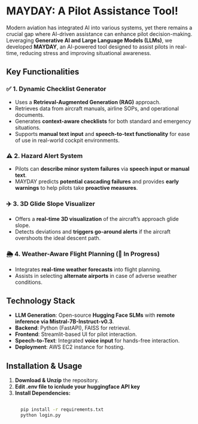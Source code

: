 # MAYDAY: A Pilot Assistance Tool!  

Modern aviation has integrated AI into various systems, yet there remains a crucial gap where AI-driven assistance can enhance pilot decision-making. Leveraging **Generative AI and Large Language Models (LLMs)**, we developed **MAYDAY**, an AI-powered tool designed to assist pilots in real-time, reducing stress and improving situational awareness.  



## **Key Functionalities**  

### ✅ **1. Dynamic Checklist Generator**  
- Uses a **Retrieval-Augmented Generation (RAG)** approach.  
- Retrieves data from aircraft manuals, airline SOPs, and operational documents.  
- Generates **context-aware checklists** for both standard and emergency situations.  
- Supports **manual text input** and **speech-to-text functionality** for ease of use in real-world cockpit environments.  

### ⚠️ **2. Hazard Alert System**  
- Pilots can **describe minor system failures** via **speech input or manual text**.  
- MAYDAY predicts **potential cascading failures** and provides **early warnings** to help pilots take **proactive measures**.  

### ✈️ **3. 3D Glide Slope Visualizer**  
- Offers a **real-time 3D visualization** of the aircraft’s approach glide slope.  
- Detects deviations and **triggers go-around alerts** if the aircraft overshoots the ideal descent path.  

### 🌦 **4. Weather-Aware Flight Planning (🚧 In Progress)**  
- Integrates **real-time weather forecasts** into flight planning.  
- Assists in selecting **alternate airports** in case of adverse weather conditions.  

## **Technology Stack**  

- **LLM Generation**: Open-source **Hugging Face SLMs** with **remote inference via Mistral-7B-Instruct-v0.3**.  
- **Backend**: Python (FastAPI), FAISS for retrieval.  
- **Frontend**: Streamlit-based UI for pilot interaction.  
- **Speech-to-Text**: Integrated **voice input** for hands-free interaction.  
- **Deployment**: AWS EC2 instance for hosting.  

## **Installation & Usage**  

1. **Download & Unzip** the repository.
2. **Edit .env file to icnlude your huggingface API key**
3. **Install Dependencies:**  
   ```bash
     
     pip install -r requirements.txt
     python login.py
  
